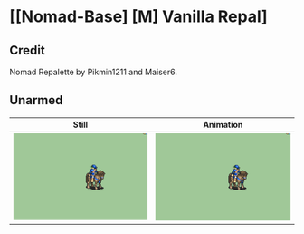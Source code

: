 # [\[Nomad-Base\] \[M\] Vanilla Repal]

## Credit

Nomad Repalette by Pikmin1211 and Maiser6.

## Unarmed

| Still | Animation |
| :---: | :-------: |
| ![Unarmed still](./Unarmed_000.png) | ![Unarmed animation](./Unarmed.gif) |
